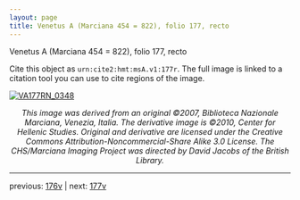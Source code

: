 ```yaml
---
layout: page
title: Venetus A (Marciana 454 = 822), folio 177, recto
---
```


Venetus A (Marciana 454 = 822), folio 177, recto

Cite this object as `urn:cite2:hmt:msA.v1:177r`.  The full image is linked to a citation tool you can use to cite regions of the image.

[![VA177RN_0348](http://www.homermultitext.org/iipsrv?IIIF=/project/homer/pyramidal/deepzoom/hmt/vaimg/2017a/VA177RN_0348.tif/full/800,/0/default.jpg)](http://www.homermultitext.org/ict2/?urn=urn:cite2:hmt:vaimg.2017a:VA177RN_0348) 

<p style="text-align: center; font-style: italic;">This image was derived from an original ©2007, Biblioteca Nazionale Marciana, Venezia, Italia. The derivative image is ©2010, Center for Hellenic Studies. Original and derivative are licensed under the Creative Commons Attribution-Noncommercial-Share Alike 3.0 License. The CHS/Marciana Imaging Project was directed by David Jacobs of the British Library.</p>

---

previous: [176v](../176v/) | next: [177v](../177v/)